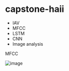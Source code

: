 # capstone-haii

- IAV
- MFCC
- LSTM
- CNN
- Image analysis



MFCC

![image](https://github.com/seolinhye/SangMyung-capstone-haii/assets/74964809/f4e676f7-fb69-42e9-ab50-91a970aa20e8)
